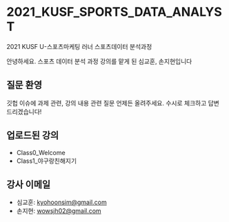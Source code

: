 # 2021_KUSF_SPORTS_DATA_ANALYST
2021 KUSF U-스포츠마케팅 러너 스포츠데이터 분석과정

안녕하세요. 스포츠 데이터 분석 과정 강의를 맡게 된 심교훈, 손지현입니다

## 질문 환영
깃헙 이슈에 과제 관련, 강의 내용 관련 질문 언제든 올려주세요. 
수시로 체크하고 답변드리겠습니다!

## 업로드된 강의
- Class0_Welcome
- Class1_야구랑친해지기


## 강사 이메일
- 심교훈: kyohoonsim@gmail.com
- 손지현: wowsjh02@gmail.com
